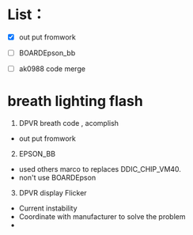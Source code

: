 
# List：
- [x] out put fromwork
- [ ] BOARDEpson_bb
- [ ] ak0988 code merge
  

# breath lighting flash 
1. DPVR breath code , acomplish
- out put fromwork
2. EPSON_BB
- used others marco to replaces  DDIC_CHIP_VM40.
- non't use BOARDEpson
3. DPVR display Flicker
- Current instability 
- Coordinate with manufacturer to solve the problem 
- 

